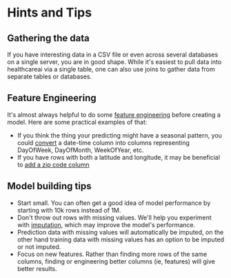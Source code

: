 # Hints and Tips

## Gathering the data

If you have interesting data in a CSV file or even across several
databases on a single server, you are in good shape. While it's easiest
to pull data into healthcareai via a single table, one can also use joins
to gather data from separate tables or databases.

## Feature Engineering

It's almost always helpful to do some [feature engineering](https://en.wikipedia.org/wiki/Feature_engineering) before
creating a model. Here are some practical examples of that:

- If you think the thing your predicting might have a seasonal pattern, you could [convert](http://stackoverflow.com/a/25149272/5636012) a date-time column into columns representing DayOfWeek, DayOfMonth, WeekOfYear, etc.
- If you have rows with both a latitude and longitude, it may be beneficial to [add a zip code column](https://www.zipcodeapi.com/)

## Model building tips

- Start small. You can often get a good idea of model performance by starting with 10k rows instead of 1M.
- Don't throw out rows with missing values. We'll help you experiment with [imputation](https://en.wikipedia.org/wiki/Imputation_(statistics)), which may improve the model's performance.
- Prediction data with missing values will automatically be imputed, on the other hand training data with missing values has an option to be imputed or not imputed.
- Focus on new features. Rather than finding more rows of the same columns, finding or engineering better columns (ie, features) will give better results.